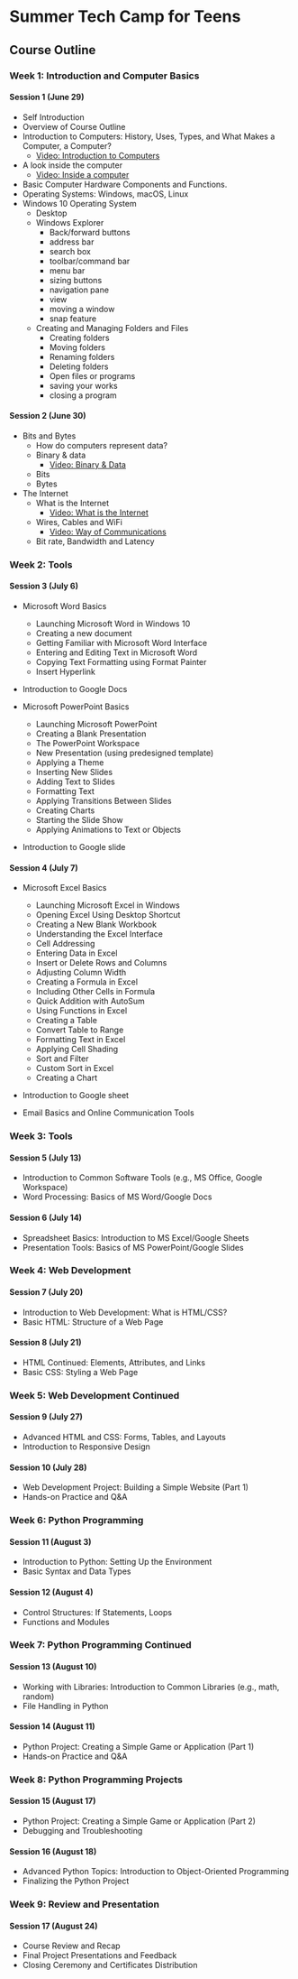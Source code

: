 # Summer Tech Camp for Teens

## Course Outline

### Week 1: Introduction and Computer Basics
#### Session 1 (June 29)
- Self Introduction 
- Overview of Course Outline
- Introduction to Computers: History, Uses, Types, and What Makes a Computer, a Computer?
  - [Video: Introduction to Computers](https://www.youtube.com/watch?v=xfKn5OjHLqQ&t=294s&ab_channel=KhanAcademyPartners)
- A look inside the computer
  - [Video: Inside a computer](https://www.youtube.com/watch?v=HB4I2CgkcCo&ab_channel=LearnFree)
- Basic Computer Hardware Components and Functions. 
- Operating Systems: Windows, macOS, Linux
- Windows 10 Operating System
  - Desktop 
  - Windows Explorer
    - Back/forward buttons
    - address bar
    - search box
    - toolbar/command bar
    - menu bar
    - sizing buttons
    - navigation pane
    - view
    - moving a window
    - snap feature
  - Creating and Managing Folders and Files
    - Creating folders
    - Moving folders
    - Renaming folders
    - Deleting folders
    - Open files or programs
    - saving your works
    - closing a program

#### Session 2 (June 30)
- Bits and Bytes
  - How do computers represent data?
  - Binary & data
    - [Video: Binary & Data](https://www.youtube.com/watch?v=ewokFOSxabs&t=323s&ab_channel=KhanAcademyPartners)
  - Bits
  - Bytes
- The Internet
  - What is the Internet
    - [Video: What is the Internet](https://www.youtube.com/watch?v=Dxcc6ycZ73M&t=195s&ab_channel=Code.org)
  - Wires, Cables and WiFi
    - [Video: Way of Communications](https://www.youtube.com/watch?v=qtmTMvXKKdg&t=176s&ab_channel=KhanAcademyPartners)
  - Bit rate, Bandwidth and Latency

### Week 2: Tools
#### Session 3 (July 6)
- Microsoft Word Basics

  - Launching Microsoft Word in Windows 10
  - Creating a new document
  - Getting Familiar with Microsoft Word Interface
  - Entering and Editing Text in Microsoft Word
  - Copying Text Formatting using Format Painter
  - Insert Hyperlink

- Introduction to Google Docs
- Microsoft PowerPoint Basics

  - Launching Microsoft PowerPoint
  - Creating a Blank Presentation
  - The PowerPoint Workspace
  - New Presentation (using predesigned template)
  - Applying a Theme
  - Inserting New Slides
  - Adding Text to Slides
  - Formatting Text
  - Applying Transitions Between Slides
  - Creating Charts
  - Starting the Slide Show
  - Applying Animations to Text or Objects

- Introduction to Google slide

#### Session 4 (July 7)
- Microsoft Excel Basics
  - Launching Microsoft Excel in Windows
  - Opening Excel Using Desktop Shortcut
  - Creating a New Blank Workbook
  - Understanding the Excel Interface
  - Cell Addressing
  - Entering Data in Excel
  - Insert or Delete Rows and Columns
  - Adjusting Column Width
  - Creating a Formula in Excel
  - Including Other Cells in Formula
  - Quick Addition with AutoSum
  - Using Functions in Excel
  - Creating a Table
  - Convert Table to Range
  - Formatting Text in Excel
  - Applying Cell Shading
  - Sort and Filter
  - Custom Sort in Excel
  - Creating a Chart
  
- Introduction to Google sheet

- Email Basics and Online Communication Tools

### Week 3: Tools
#### Session 5 (July 13)
- Introduction to Common Software Tools (e.g., MS Office, Google Workspace)
- Word Processing: Basics of MS Word/Google Docs

#### Session 6 (July 14)
- Spreadsheet Basics: Introduction to MS Excel/Google Sheets
- Presentation Tools: Basics of MS PowerPoint/Google Slides

### Week 4: Web Development
#### Session 7 (July 20)
- Introduction to Web Development: What is HTML/CSS?
- Basic HTML: Structure of a Web Page

#### Session 8 (July 21)
- HTML Continued: Elements, Attributes, and Links
- Basic CSS: Styling a Web Page

### Week 5: Web Development Continued
#### Session 9 (July 27)
- Advanced HTML and CSS: Forms, Tables, and Layouts
- Introduction to Responsive Design

#### Session 10 (July 28)
- Web Development Project: Building a Simple Website (Part 1)
- Hands-on Practice and Q&A

### Week 6: Python Programming
#### Session 11 (August 3)
- Introduction to Python: Setting Up the Environment
- Basic Syntax and Data Types

#### Session 12 (August 4)
- Control Structures: If Statements, Loops
- Functions and Modules

### Week 7: Python Programming Continued
#### Session 13 (August 10)
- Working with Libraries: Introduction to Common Libraries (e.g., math, random)
- File Handling in Python

#### Session 14 (August 11)
- Python Project: Creating a Simple Game or Application (Part 1)
- Hands-on Practice and Q&A

### Week 8: Python Programming Projects
#### Session 15 (August 17)
- Python Project: Creating a Simple Game or Application (Part 2)
- Debugging and Troubleshooting

#### Session 16 (August 18)
- Advanced Python Topics: Introduction to Object-Oriented Programming
- Finalizing the Python Project

### Week 9: Review and Presentation
#### Session 17 (August 24)
- Course Review and Recap
- Final Project Presentations and Feedback
- Closing Ceremony and Certificates Distribution
